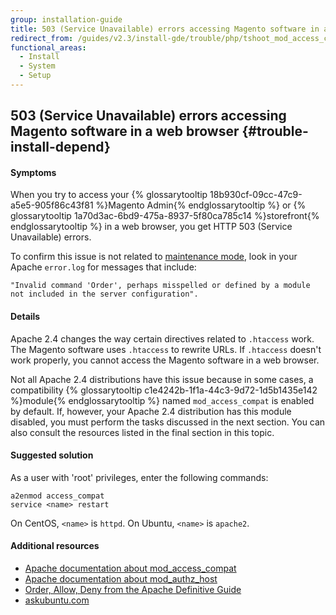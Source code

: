 ```yaml
---
group: installation-guide
title: 503 (Service Unavailable) errors accessing Magento software in a web browser
redirect_from: /guides/v2.3/install-gde/trouble/php/tshoot_mod_access_compat.html
functional_areas:
  - Install
  - System
  - Setup
---
```


## 503 (Service Unavailable) errors accessing Magento software in a web browser {#trouble-install-depend}

#### Symptoms

When you try to access your {% glossarytooltip 18b930cf-09cc-47c9-a5e5-905f86c43f81 %}Magento Admin{% endglossarytooltip %} or {% glossarytooltip 1a70d3ac-6bd9-475a-8937-5f80ca785c14 %}storefront{% endglossarytooltip %} in a web browser, you get HTTP 503 (Service Unavailable) errors.

To confirm this issue is not related to [maintenance mode]({{page.baseurl}}/install/command-line/getting-started.html#instgde-cli-maint-configphp), look in your Apache `error.log` for messages that include:

```
"Invalid command 'Order', perhaps misspelled or defined by a module not included in the server configuration".
```

#### Details

Apache 2.4 changes the way certain directives related to `.htaccess` work. The Magento software uses `.htaccess` to rewrite URLs. If `.htaccess` doesn't work properly, you cannot access the Magento software in a web browser.

Not all Apache 2.4 distributions have this issue because in some cases, a compatibility {% glossarytooltip c1e4242b-1f1a-44c3-9d72-1d5b1435e142 %}module{% endglossarytooltip %} named `mod_access_compat` is enabled by default. If, however, your Apache 2.4 distribution has this module disabled, you must perform the tasks discussed in the next section. You can also consult the resources listed in the final section in this topic.

#### Suggested solution

As a user with 'root' privileges, enter the following commands:

```
a2enmod access_compat
service <name> restart
```

On CentOS, `<name>` is `httpd`. On Ubuntu, `<name>` is `apache2`.

#### Additional resources

* [Apache documentation about mod_access_compat](http://httpd.apache.org/docs/current/mod/mod_access_compat.html)
* [Apache documentation about mod_authz_host](http://httpd.apache.org/docs/current/mod/mod_authz_host.html)
* [Order, Allow, Deny from the Apache Definitive Guide](http://docstore.mik.ua/orelly/linux/apache/ch05_06.htm)
* [askubuntu.com](http://askubuntu.com/questions/335228/changes-in-apache-config-between-12-04-2-and-12-04-3-lts)

